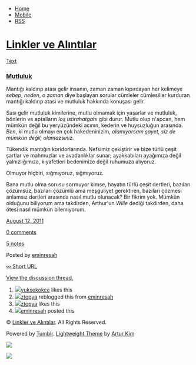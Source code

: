 -   [Home](/)
-   [Mobile](/mobile)
-   [RSS](http://eminresah.tumblr.com/rss)

[Linkler ve Alıntılar](/)
=========================

[Text](http://eminresah.tumblr.com/post/8795601820/mutluluk)

### [Mutluluk](http://eminresah.tumblr.com/post/8795601820/mutluluk)

Mantığı kaldırıp atası gelir insanın, zaman zaman kıpırdayan her
kelimeye *sebep*, *neden*, *o zaman* diye başlayan sorular cümleler
cümlesiller kurduran mantığı kaldırıp atası ve mutluluk hakkında
konuşası gelir.

Sası gelir mutluluk kimilerine, mutlu olmamak için yaşarlar ve mutluluk,
bönlerin ve aptalların *loş istirahatgahı* gibi durur. Mutlu olup
n'apcan, hem mümkün değil bu yeryüzündeki acının, kederin ve huysuzluğun
arasında. *Ben*, ki mutlu olmayı en çok hakedeninizim, *olamıyorsam
şayet, siz de mümkün değil, olamazsınız.*

Tükendik mantığın koridorlarında. Nefsimiz çekiştirir ve bize türlü
çeşit şartlar ve mahmuzlar ve avadanlıklar sunar; ayakkabıları ayağımıza
değil yalnızlığımıza, kıyafetleri bedenimize değil ruhumuza alıyoruz.

Olmuyor hiçbiri, sığmıyoruz, sığmıyoruz.

Bana mutlu olma sorusu sormuyor kimse, hayatın türlü çeşit dertleri,
bazıları çözümsüz, bazıları çözümlü ama meşguliyet gerektiren, bazıları
çözmesi anlamsız dertleri arasında nasıl mutlu olunacak? Bir fikrim yok.
Mümkün olduğunu biliyorum ama takdirden, Arthur'un *Wille* dediği
takdirden, daha ötesi nasıl mümkün bilemiyorum.

[August 12, 2011](http://eminresah.tumblr.com/post/8795601820/mutluluk)

[0
comments](http://eminresah.tumblr.com/post/8795601820/mutluluk#disqus_thread)

[5 notes](http://eminresah.tumblr.com/post/8795601820/mutluluk#notes)

Posted by [eminresah](http://eminresah.tumblr.com/)

[∞ Short URL](http://tmblr.co/ZWS1Oy8CGZkS)

[View the discussion thread.](http://erblog.disqus.com/?url=ref)

1.  [![](http://38.media.tumblr.com/avatar_5bb990711081_16.png)](http://yuksekokce.tumblr.com/ "highheels ")[yuksekokce](http://yuksekokce.tumblr.com/ "highheels")
    likes this
2.  [![](http://38.media.tumblr.com/avatar_17d7756f7f8f_16.png)](http://ztopya.tumblr.com/ "aglea")[ztopya](http://ztopya.tumblr.com/ "aglea")
    reblogged this from
    [eminresah](http://eminresah.tumblr.com/ "Linkler ve Alıntılar")
3.  [![](http://38.media.tumblr.com/avatar_17d7756f7f8f_16.png)](http://ztopya.tumblr.com/ "aglea ")[ztopya](http://ztopya.tumblr.com/ "aglea")
    likes this
4.  [![](http://38.media.tumblr.com/avatar_06c8562d8d9e_16.png)](http://eminresah.tumblr.com/ "Linkler ve Alıntılar")[eminresah](http://eminresah.tumblr.com/ "Linkler ve Alıntılar")
    posted this

© [Linkler ve Alıntılar](/). All Rights Reserved.

Powered by [Tumblr](http://tumblr.com). [Lightweight
Theme](http://www.tumblr.com/theme/10820) by [Artur
Kim](http://arturkim.com)

![](https://px.srvcs.tumblr.com/impixu?T=1434919027&J=eyJ0eXBlIjoidXJsIiwidXJsIjoiaHR0cDpcL1wvZW1pbnJlc2FoLnR1bWJsci5jb21cL3Bvc3RcLzg3OTU2MDE4MjBcL211dGx1bHVrIiwicmVxdHlwZSI6MCwicm91dGUiOiJcL3Bvc3RcLzppZFwvOnN1bW1hcnkiLCJub3NjcmlwdCI6MX0=&U=DDEPAPEIHN&K=226fa8f411b7b46451d61c7f82139d02be2e8d0df38f07327c4f43ee07a8eab2&R=)

![](https://px.srvcs.tumblr.com/impixu?T=1434919027&J=eyJ0eXBlIjoicG9zdCIsInVybCI6Imh0dHA6XC9cL2VtaW5yZXNhaC50dW1ibHIuY29tXC9wb3N0XC84Nzk1NjAxODIwXC9tdXRsdWx1ayIsInJlcXR5cGUiOjAsInJvdXRlIjoiXC9wb3N0XC86aWRcLzpzdW1tYXJ5IiwicG9zdHMiOlt7InBvc3RpZCI6Ijg3OTU2MDE4MjAiLCJibG9naWQiOiIzNjQ4MDI4Iiwic291cmNlIjozM31dLCJub3NjcmlwdCI6MX0=&U=OAMCKBDMGM&K=227d2c9bedd5c98d67bc977577e2d67546cb38d031e4ec2052366f75eaa6ec59&R=)

